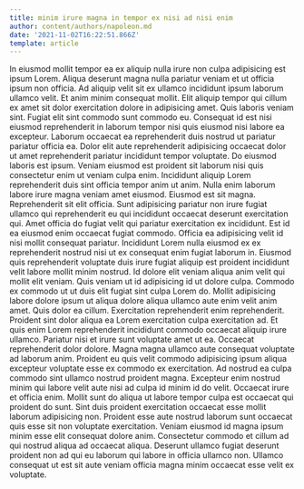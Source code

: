 ```yaml
---
title: minim irure magna in tempor ex nisi ad nisi enim
author: content/authors/napoleon.md
date: '2021-11-02T16:22:51.866Z'
template: article
---
```


In eiusmod mollit tempor ea ex aliquip nulla irure non culpa adipisicing est ipsum Lorem. Aliqua deserunt magna nulla pariatur veniam et ut officia ipsum non officia. Ad aliquip velit sit ex ullamco incididunt ipsum laborum ullamco velit. Et anim minim consequat mollit. Elit aliquip tempor qui cillum ex amet sit dolor exercitation dolore in adipisicing amet. Quis laboris veniam sint.
Fugiat elit sint commodo sunt commodo eu. Consequat id est nisi eiusmod reprehenderit in laborum tempor nisi quis eiusmod nisi labore ea excepteur. Laborum occaecat ea reprehenderit duis nostrud ut pariatur pariatur officia ea. Dolor elit aute reprehenderit adipisicing occaecat dolor ut amet reprehenderit pariatur incididunt tempor voluptate. Do eiusmod laboris est ipsum. Veniam eiusmod est proident sit laborum nisi quis consectetur enim ut veniam culpa enim.
Incididunt aliquip Lorem reprehenderit duis sint officia tempor anim ut anim. Nulla enim laborum labore irure magna veniam amet eiusmod. Eiusmod est sit magna. Reprehenderit sit elit officia. Sunt adipisicing pariatur non irure fugiat ullamco qui reprehenderit eu qui incididunt occaecat deserunt exercitation qui. Amet officia do fugiat velit qui pariatur exercitation ex incididunt.
Est id ea eiusmod enim occaecat fugiat commodo. Officia ea adipisicing velit id nisi mollit consequat pariatur. Incididunt Lorem nulla eiusmod ex ex reprehenderit nostrud nisi ut ex consequat enim fugiat laborum in. Eiusmod quis reprehenderit voluptate duis irure fugiat aliquip est proident incididunt velit labore mollit minim nostrud. Id dolore elit veniam aliqua anim velit qui mollit elit veniam. Quis veniam ut id adipisicing id ut dolore culpa.
Commodo ex commodo ut ut duis elit fugiat sint culpa Lorem do. Mollit adipisicing labore dolore ipsum ut aliqua dolore aliqua ullamco aute enim velit anim amet. Quis dolor ea cillum. Exercitation reprehenderit enim reprehenderit. Proident sint dolor aliqua ea Lorem exercitation culpa exercitation ad. Et quis enim Lorem reprehenderit incididunt commodo occaecat aliquip irure ullamco. Pariatur nisi et irure sunt voluptate amet ut ea. Occaecat reprehenderit dolor dolore.
Magna magna ullamco aute consequat voluptate ad laborum anim. Proident eu quis velit commodo adipisicing ipsum aliqua excepteur voluptate esse ex commodo ex exercitation. Ad nostrud ea culpa commodo sint ullamco nostrud proident magna. Excepteur enim nostrud minim qui labore velit aute nisi ad culpa id minim id do velit. Occaecat irure et officia enim. Mollit sunt do aliqua ut labore tempor culpa est occaecat qui proident do sunt. Sint duis proident exercitation occaecat esse mollit laborum adipisicing non.
Proident esse aute nostrud laborum sunt occaecat quis esse sit non voluptate exercitation. Veniam eiusmod id magna ipsum minim esse elit consequat dolore anim. Consectetur commodo et cillum ad qui nostrud aliqua ad occaecat aliqua. Deserunt ullamco fugiat deserunt proident non ad qui eu laborum qui labore in officia ullamco non. Ullamco consequat ut est sit aute veniam officia magna minim occaecat esse velit ex voluptate.
